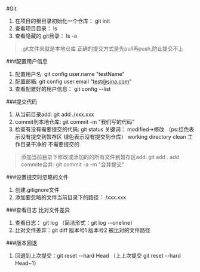 #Git
1. 在项目的根目录初始化一个仓库： git init
2. 查看项目目录： ls
3. 查看隐藏的.git目录： ls -a
> .git文件夹就是本地仓库
  正确的提交方式是先pull再push,防止提交不上

###配置用户信息
1. 配置用户名: git config user.name "testName"
2. 配置邮箱: git config user.email "test@sina.com"
3. 查看配置好的用户信息： git config --list

###提交代码
1. 从当前目录add: git add ./xxx.xxx
2. commit到本地仓库: git commit -m "我们写的代码"
3. 检查有没有需要提交的代码: git status
关键词： modified->修改 （ps:红色表示没有提交到暂存区 绿色表示没有提交到仓库）
working directory clean 工作目录干净的 不需要提交的

> 添加当前目录下修改或添加的的所有文件到暂存区add: git add . 
add commite合并: git commit -a -m "合并提交" 

###设置提交时忽略的文件
1. 创建.gitignore文件
2. 添加要忽略的文件当前目录下的路径： /xxx.xxx

###查看日志 比对文件差异
1. 查看日志： git log （简洁形式：git log --oneline）
2. 比对文件差异：git diff 版本号1 版本号2 被比对的文件路径

###版本回退
1. 回退到上次提交：git reset --hard Head （上上次提交 git reset --hard Head~1）